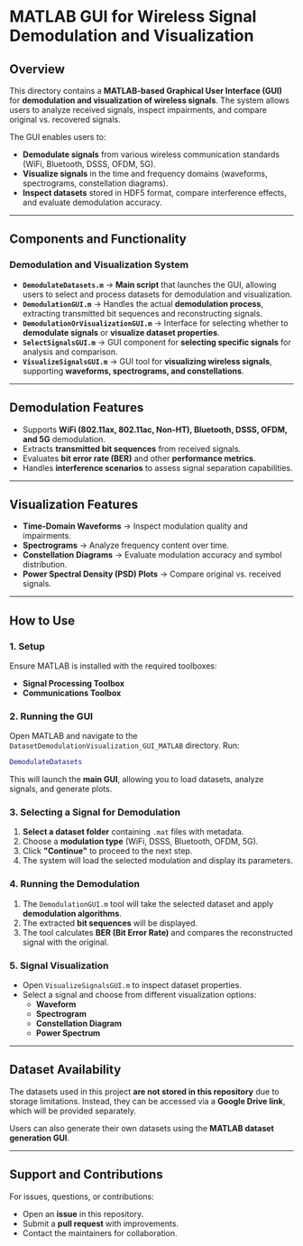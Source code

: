 # **MATLAB GUI for Wireless Signal Demodulation and Visualization**

## **Overview**  
This directory contains a **MATLAB-based Graphical User Interface (GUI)** for **demodulation and visualization of wireless signals**. The system allows users to analyze received signals, inspect impairments, and compare original vs. recovered signals.

The GUI enables users to:  
- **Demodulate signals** from various wireless communication standards (WiFi, Bluetooth, DSSS, OFDM, 5G).  
- **Visualize signals** in the time and frequency domains (waveforms, spectrograms, constellation diagrams).  
- **Inspect datasets** stored in HDF5 format, compare interference effects, and evaluate demodulation accuracy.

---

## **Components and Functionality**

### **Demodulation and Visualization System**
- **`DemodulateDatasets.m`** → **Main script** that launches the GUI, allowing users to select and process datasets for demodulation and visualization.
- **`DemodulationGUI.m`** → Handles the actual **demodulation process**, extracting transmitted bit sequences and reconstructing signals.
- **`DemodulationOrVisualizationGUI.m`** → Interface for selecting whether to **demodulate signals** or **visualize dataset properties**.
- **`SelectSignalsGUI.m`** → GUI component for **selecting specific signals** for analysis and comparison.
- **`VisualizeSignalsGUI.m`** → GUI tool for **visualizing wireless signals**, supporting **waveforms, spectrograms, and constellations**.

---

## **Demodulation Features**
- Supports **WiFi (802.11ax, 802.11ac, Non-HT), Bluetooth, DSSS, OFDM, and 5G** demodulation.
- Extracts **transmitted bit sequences** from received signals.
- Evaluates **bit error rate (BER)** and other **performance metrics**.
- Handles **interference scenarios** to assess signal separation capabilities.

---

## **Visualization Features**
- **Time-Domain Waveforms** → Inspect modulation quality and impairments.
- **Spectrograms** → Analyze frequency content over time.
- **Constellation Diagrams** → Evaluate modulation accuracy and symbol distribution.
- **Power Spectral Density (PSD) Plots** → Compare original vs. received signals.

---

## **How to Use**

### **1. Setup**
Ensure MATLAB is installed with the required toolboxes:  
- **Signal Processing Toolbox**  
- **Communications Toolbox**  

### **2. Running the GUI**
Open MATLAB and navigate to the `DatasetDemodulationVisualization_GUI_MATLAB` directory. Run:  
```matlab
DemodulateDatasets
```  
This will launch the **main GUI**, allowing you to load datasets, analyze signals, and generate plots.

### **3. Selecting a Signal for Demodulation**
1. **Select a dataset folder** containing `.mat` files with metadata.
2. Choose a **modulation type** (WiFi, DSSS, Bluetooth, OFDM, 5G).
3. Click **"Continue"** to proceed to the next step.
4. The system will load the selected modulation and display its parameters.

### **4. Running the Demodulation**
1. The `DemodulationGUI.m` tool will take the selected dataset and apply **demodulation algorithms**.
2. The extracted **bit sequences** will be displayed.
3. The tool calculates **BER (Bit Error Rate)** and compares the reconstructed signal with the original.

### **5. Signal Visualization**
- Open `VisualizeSignalsGUI.m` to inspect dataset properties.
- Select a signal and choose from different visualization options:
  - **Waveform**
  - **Spectrogram**
  - **Constellation Diagram**
  - **Power Spectrum**

---

## **Dataset Availability**
The datasets used in this project **are not stored in this repository** due to storage limitations. Instead, they can be accessed via a **Google Drive link**, which will be provided separately.

Users can also generate their own datasets using the **MATLAB dataset generation GUI**.

---

## **Support and Contributions**
For issues, questions, or contributions:  
- Open an **issue** in this repository.  
- Submit a **pull request** with improvements.  
- Contact the maintainers for collaboration.